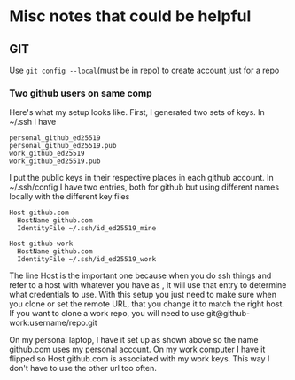 # Misc notes that could be helpful

## GIT
Use `git config --local`(must be in repo) to create account just for a repo

### Two github users on same comp

Here's what my setup looks like. First, I generated two sets of keys. In ~/.ssh I have

```
personal_github_ed25519
personal_github_ed25519.pub
work_github_ed25519
work_github_ed25519.pub
```

I put the public keys in their respective places in each github account. In
~/.ssh/config I have two entries, both for github but using different names
locally with the different key files

```
Host github.com
  HostName github.com
  IdentityFile ~/.ssh/id_ed25519_mine

Host github-work
  HostName github.com
  IdentityFile ~/.ssh/id_ed25519_work
```

The line Host <host> is the important one because when you do ssh things and
refer to a host with whatever you have as <host>, it will use that entry to
determine what credentials to use. With this setup you just need to make sure
when you clone or set the remote URL, that you change it to match the right
host. If you want to clone a work repo, you will need to use
git@github-work:username/repo.git

On my personal laptop, I have it set up as shown above so the name github.com
uses my personal account. On my work computer I have it flipped so Host
github.com is associated with my work keys. This way I don't have to use the
other url too often.
